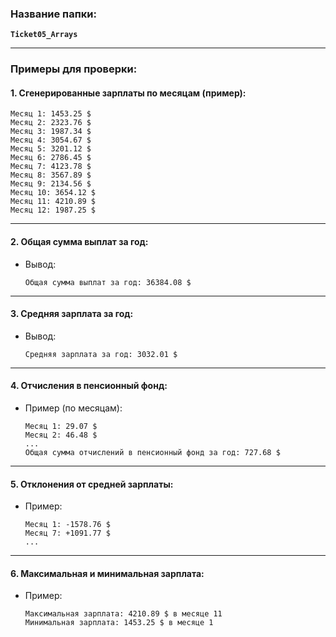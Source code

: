 ### Название папки:
**`Ticket05_Arrays`**

---

### Примеры для проверки:

#### **1. Сгенерированные зарплаты по месяцам (пример):**
```
Месяц 1: 1453.25 $
Месяц 2: 2323.76 $
Месяц 3: 1987.34 $
Месяц 4: 3054.67 $
Месяц 5: 3201.12 $
Месяц 6: 2786.45 $
Месяц 7: 4123.78 $
Месяц 8: 3567.89 $
Месяц 9: 2134.56 $
Месяц 10: 3654.12 $
Месяц 11: 4210.89 $
Месяц 12: 1987.25 $
```

---

#### **2. Общая сумма выплат за год:**
- Вывод:
  ```
  Общая сумма выплат за год: 36384.08 $
  ```

---

#### **3. Средняя зарплата за год:**
- Вывод:
  ```
  Средняя зарплата за год: 3032.01 $
  ```

---

#### **4. Отчисления в пенсионный фонд:**
- Пример (по месяцам):
  ```
  Месяц 1: 29.07 $
  Месяц 2: 46.48 $
  ...
  Общая сумма отчислений в пенсионный фонд за год: 727.68 $
  ```

---

#### **5. Отклонения от средней зарплаты:**
- Пример:
  ```
  Месяц 1: -1578.76 $
  Месяц 7: +1091.77 $
  ...
  ```

---

#### **6. Максимальная и минимальная зарплата:**
- Пример:
  ```
  Максимальная зарплата: 4210.89 $ в месяце 11
  Минимальная зарплата: 1453.25 $ в месяце 1
  ```